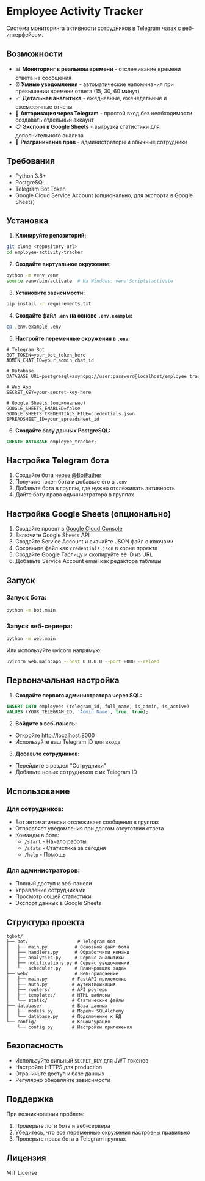 # Employee Activity Tracker

Система мониторинга активности сотрудников в Telegram чатах с веб-интерфейсом.

## Возможности

- 📊 **Мониторинг в реальном времени** - отслеживание времени ответа на сообщения
- ⏰ **Умные уведомления** - автоматические напоминания при превышении времени ответа (15, 30, 60 минут)
- 📈 **Детальная аналитика** - ежедневные, еженедельные и ежемесячные отчеты
- 🔐 **Авторизация через Telegram** - простой вход без необходимости создавать отдельный аккаунт
- 📋 **Экспорт в Google Sheets** - выгрузка статистики для дополнительного анализа
- 👥 **Разграничение прав** - администраторы и обычные сотрудники

## Требования

- Python 3.8+
- PostgreSQL
- Telegram Bot Token
- Google Cloud Service Account (опционально, для экспорта в Google Sheets)

## Установка

1. **Клонируйте репозиторий:**
```bash
git clone <repository-url>
cd employee-activity-tracker
```

2. **Создайте виртуальное окружение:**
```bash
python -m venv venv
source venv/bin/activate  # На Windows: venv\Scripts\activate
```

3. **Установите зависимости:**
```bash
pip install -r requirements.txt
```

4. **Создайте файл `.env` на основе `.env.example`:**
```bash
cp .env.example .env
```

5. **Настройте переменные окружения в `.env`:**
```env
# Telegram Bot
BOT_TOKEN=your_bot_token_here
ADMIN_CHAT_ID=your_admin_chat_id

# Database
DATABASE_URL=postgresql+asyncpg://user:password@localhost/employee_tracker

# Web App
SECRET_KEY=your-secret-key-here

# Google Sheets (опционально)
GOOGLE_SHEETS_ENABLED=false
GOOGLE_SHEETS_CREDENTIALS_FILE=credentials.json
SPREADSHEET_ID=your_spreadsheet_id
```

6. **Создайте базу данных PostgreSQL:**
```sql
CREATE DATABASE employee_tracker;
```

## Настройка Telegram бота

1. Создайте бота через [@BotFather](https://t.me/botfather)
2. Получите токен бота и добавьте его в `.env`
3. Добавьте бота в группы, где нужно отслеживать активность
4. Дайте боту права администратора в группах

## Настройка Google Sheets (опционально)

1. Создайте проект в [Google Cloud Console](https://console.cloud.google.com)
2. Включите Google Sheets API
3. Создайте Service Account и скачайте JSON файл с ключами
4. Сохраните файл как `credentials.json` в корне проекта
5. Создайте Google Таблицу и скопируйте её ID из URL
6. Добавьте Service Account email как редактора таблицы

## Запуск

### Запуск бота:
```bash
python -m bot.main
```

### Запуск веб-сервера:
```bash
python -m web.main
```

Или используйте uvicorn напрямую:
```bash
uvicorn web.main:app --host 0.0.0.0 --port 8000 --reload
```

## Первоначальная настройка

1. **Создайте первого администратора через SQL:**
```sql
INSERT INTO employees (telegram_id, full_name, is_admin, is_active) 
VALUES (YOUR_TELEGRAM_ID, 'Admin Name', true, true);
```

2. **Войдите в веб-панель:**
- Откройте http://localhost:8000
- Используйте ваш Telegram ID для входа

3. **Добавьте сотрудников:**
- Перейдите в раздел "Сотрудники"
- Добавьте новых сотрудников с их Telegram ID

## Использование

### Для сотрудников:
- Бот автоматически отслеживает сообщения в группах
- Отправляет уведомления при долгом отсутствии ответа
- Команды в боте:
  - `/start` - Начало работы
  - `/stats` - Статистика за сегодня
  - `/help` - Помощь

### Для администраторов:
- Полный доступ к веб-панели
- Управление сотрудниками
- Просмотр общей статистики
- Экспорт данных в Google Sheets

## Структура проекта

```
tgbot/
├── bot/                  # Telegram бот
│   ├── main.py          # Основной файл бота
│   ├── handlers.py      # Обработчики команд
│   ├── analytics.py     # Сервис аналитики
│   ├── notifications.py # Сервис уведомлений
│   └── scheduler.py     # Планировщик задач
├── web/                 # Веб-приложение
│   ├── main.py         # FastAPI приложение
│   ├── auth.py         # Аутентификация
│   ├── routers/        # API роутеры
│   ├── templates/      # HTML шаблоны
│   └── static/         # Статические файлы
├── database/           # База данных
│   ├── models.py       # Модели SQLAlchemy
│   └── database.py     # Подключение к БД
└── config/             # Конфигурация
    └── config.py       # Настройки приложения
```

## Безопасность

- Используйте сильный `SECRET_KEY` для JWT токенов
- Настройте HTTPS для production
- Ограничьте доступ к базе данных
- Регулярно обновляйте зависимости

## Поддержка

При возникновении проблем:
1. Проверьте логи бота и веб-сервера
2. Убедитесь, что все переменные окружения настроены правильно
3. Проверьте права бота в Telegram группах

## Лицензия

MIT License 